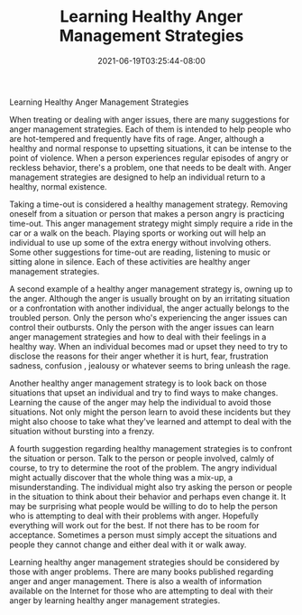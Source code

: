 ﻿---
title: "Learning Healthy Anger Management Strategies"
date: 2021-06-19T03:25:44-08:00
description: "anger management Tips for Web Success"
featured_image: "/images/anger management.jpg"
tags: ["anger management"]
---

Learning Healthy Anger Management Strategies 

When treating or dealing with anger issues, there are many suggestions for anger management strategies. Each of them is intended to help people who are hot-tempered and frequently have fits of rage. Anger, although a healthy and normal response to upsetting situations, it can be intense to the point of violence. When a person experiences regular episodes of angry or reckless behavior, there's a problem, one that needs to be dealt with. Anger management strategies are designed to help an individual return to a healthy, normal existence. 

Taking a time-out is considered a healthy management strategy. Removing oneself from a situation or person that makes a person angry is practicing time-out. This anger management strategy might simply require a ride in the car or a walk on the beach. Playing sports or working out will help an individual to use up some of the extra energy without involving others. Some other suggestions for time-out are reading, listening to music or sitting alone in silence. Each of these activities are healthy anger management strategies. 

A second example of a healthy anger management strategy is, owning up to the anger. Although the anger is usually brought on by an irritating situation or a confrontation with another individual, the anger actually belongs to the troubled person. Only the person who's experiencing the anger issues can control their outbursts. Only the person with the anger issues can learn anger management strategies and how to deal with their feelings in a healthy way. When an individual becomes mad or upset they need to try to disclose the reasons for their anger whether it is hurt, fear, frustration sadness, confusion , jealousy or whatever seems to bring unleash the rage. 

Another healthy anger management strategy is to look back on those situations that upset an individual and try to find ways to make changes. Learning the cause of the anger may help the individual to avoid those situations. Not only might the person learn to avoid these incidents but they might also choose to take what they've learned and attempt to deal with the situation without bursting into a frenzy.

A fourth suggestion regarding healthy management strategies is to confront the situation or person. Talk to the person or people involved, calmly of course, to try to determine the root of the problem. The angry individual might actually discover that the whole thing was a mix-up, a misunderstanding. The individual might also try asking the person or people in the situation to think about their behavior and perhaps even change it. It may be surprising what people would be willing to do to help the person who is attempting to deal with their problems with anger. Hopefully everything will work out for the best. If not there has to be room for acceptance. Sometimes a person must simply accept the situations and people they cannot change and either deal with it or walk away. 

Learning healthy anger management strategies should be considered by those with anger problems. There are many books published regarding anger and anger management. There is also a wealth of information available on the Internet for those who are attempting to deal with their anger by learning healthy anger management strategies.





